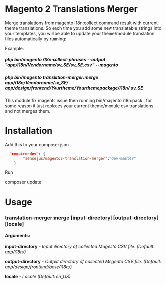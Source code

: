 # Magento 2 Translations Merger
Merge translations from magento i18n:collect command result with current theme translations. So each time you add some new translatable strings into your templates, you will be able to update your theme/module translation files automatically by running:

Example:

##### php bin/magento i18n:collect-phrases --output "app/i18n/Vendorname/sv_SE/sv_SE.csv" --magento

##### php bin/magento translation-merger:merge app/i18n/Vendorname/sv_SE/ app/design/frontend/Yourtheme/Yourthemepackage/i18n/ sv_SE

This module fix magento issue then running bin/magento i18n:pack , for some reason it just replaces your current theme/module csv translations and not merges them.


# Installation
Add this to your composer.json
```json
  "require-dev": {
        "sensejus/magento2-translation-merger":"dev-master"
    }
```   

Run

  composer update

# Usage

### translation-merger:merge [input-directory] [output-directory] [locale]

#### Arguments:

 <b>input-directory</b>       <i>- Input directory of collected Magento CSV file. (Default: app/i18n/) </i>
 
 <b>output-directory</b>      <i>- Output directory of collected Magento CSV file. (Default: app/design/frontend/base/i18n/) </i>
 
 <b>locale</b>                <i>- Locale (Default: en_US)</i>
